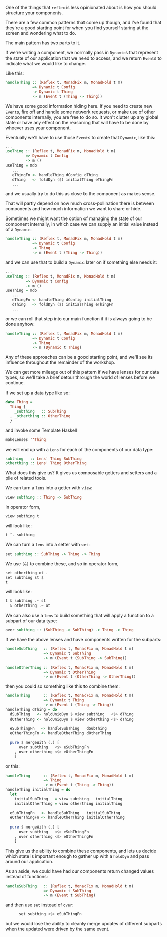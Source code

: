 
One of the things that `reflex` is less opinionated about is how you should structure your components.

There are a few common patterns that come up though, and I've found that they're a good starting point for when you find yourself staring at the screen and wondering what to do.

The main pattern has two parts to it.

If we're writing a component, we normally pass in `Dynamic`s that represent the state of our application that we need to access, and we return `Event`s to indicate what we would like to change.

Like this:
```haskell
handleThing :: (Reflex t, MonadFix m, MonadHold t m) 
            => Dynamic t Config 
            -> Dynamic t Thing 
            -> m (Event t (Thing -> Thing))
```

We have some good information hiding here.
If you need to create new `Event`s, fire off and handle some network requests, or make use of other components internally, you are free to do so.
It won't clutter up any global state or have any effect on the reasoning that will have to be done by whoever uses your component.

Eventually we'll have to use those `Event`s to create that `Dynamic`, like this:
```haskell
...
useThing :: (Reflex t, MonadFix m, MonadHold t m) 
         => Dynamic t Config
         -> m ()
useThing = mdo
   ...
   eThingFn <- handleThing dConfig dThing
   dThing   <- foldDyn ($) initialThing eThingFn
   ...
```
and we usually try to do this as close to the component as makes sense.

That will partly depend on how much cross-pollination there is between components and how much information we want to share or hide.

Sometimes we might want the option of managing the state of our component internally, in which case we can supply an initial value instead of a `Dynamic`:
```haskell
handleThing :: (Reflex t, MonadFix m, MonadHold t m) 
            => Dynamic t Config 
            -> Thing 
            -> m (Event t (Thing -> Thing))
```
and we can use that to build a `Dynamic` later on if something else needs it:
```haskell
...
useThing :: (Reflex t, MonadFix m, MonadHold t m) 
         => Dynamic t Config
         -> m ()
useThing = mdo
   ...
   eThingFn <- handleThing dConfig initialThing
   dThing   <- foldDyn ($) initialThing eThingFn
   ...
```
or we can roll that step into our main function if it is always going to be done anyhow:
```haskell
handleThing :: (Reflex t, MonadFix m, MonadHold t m) 
            => Dynamic t Config 
            -> Thing 
            -> m (Dynamic t Thing)
```

Any of these approaches can be a good starting point, and we'll see its influence throughout the remainder of the workshop.

We can get more mileage out of this pattern if we have lenses for our data types, so we'll take a brief detour through the world of lenses before we continue.

If we set up a data type like so:
```haskell
data Thing = 
  Thing {
    _subthing   :: SubThing
  , _otherthing :: OtherThing
  }
```
and invoke some Template Haskell
```haskell
makeLenses ''Thing
```
we will end up with a `Lens` for each of the components of our data type:
```haskell
subthing   :: Lens' Thing SubThing
otherthing :: Lens' Thing OtherThing
```

What does this give us?
It gives us composable getters and setters and a pile of related tools.

We can turn a `lens` into a getter with `view`:
```haskell
view subthing :: Thing -> SubThing
```

In operator form, 
```haskell
view subthing t
```
will look like:
```haskell
t ^. subthing
```

We can turn a `lens` into a setter with `set`:
```haskell
set subthing :: SubThing -> Thing -> Thing
```

We use `(&)` to combine these, and so in operator form,
```haskell
set otherthing ot . 
set subthing st $ 
t
```
will look like:
```haskell
t & subthing .~ st
  & otherthing .~ ot
```

We can also use a `lens` to build something that will apply a function to a subpart of our data type:
```haskell
over subthing :: (SubThing -> SubThing) -> Thing -> Thing
```

If we have the above lenses and have components written for the subparts:
```haskell
handleSubThing   :: (Reflex t, MonadFix m, MonadHold t m) 
                 => Dynamic t SubThing 
                 -> m (Event t (SubThing -> SubThing))

handleOtherThing :: (Reflex t, MonadFix m, MonadHold t m) 
                 => Dynamic t OtherThing 
                 -> m (Event t (OtherThing -> OtherThing))
```
then you could so something like this to combine them:
```haskell
handleThing      :: (Reflex t, MonadFix m, MonadHold t m) 
                 => Dynamic t Thing
                 -> m (Event t (Thing -> Thing))
handleThing dThing = do
  dSubThing   <- holdUniqDyn $ view subthing   <$> dThing
  dOtherThing <- holdUniqDyn $ view otherthing <$> dThing
  
  eSubThingFn   <- handleSubThing   dSubThing
  eOtherThingFn <- handleOtherThing dOtherThing
  
  pure $ mergeWith (.) [
      over subthing   <$> eSubThingFn
    , over otherthing <$> eOtherThingFn
    ]
```
or this:
```haskell
handleThing      :: (Reflex t, MonadFix m, MonadHold t m) 
                 => Thing
                 -> m (Event t (Thing -> Thing))
handleThing initialThing = do
  let
    initialSubThing   = view subthing   initialThing
    initialOtherThing = view otherthing initialThing
  
  eSubThingFn   <- handleSubThing   initialSubThing
  eOtherThingFn <- handleOtherThing initialOtherThing
  
  pure $ mergeWith (.) [
      over subthing   <$> eSubThingFn
    , over otherthing <$> eOtherThingFn
    ]
```

This give us the ability to combine these components, and lets us decide which state is important enough to gather up with a `holdDyn` and pass around our application.

As an aside, we could have had our components return changed values instead of functions:
```haskell
handleSubThing   :: (Reflex t, MonadFix m, MonadHold t m) 
                 => Dynamic t SubThing 
                 -> m (Event t SubThing)
```
and then use `set` instead of `over`:
```haskell
      set subthing <$> eSubThingFn
```
but we would lose the ability to cleanly merge updates of different subparts when the updated were driven by the same event.

